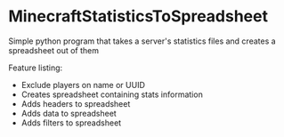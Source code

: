# MinecraftStatisticsToSpreadsheet
Simple python program that takes a server's statistics files and creates a spreadsheet out of them

Feature listing:
  - Exclude players on name or UUID
  - Creates spreadsheet containing stats information
  - Adds headers to spreadsheet
  - Adds data to spreadsheet
  - Adds filters to spreadsheet
